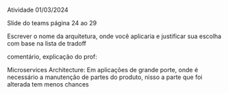 Atividade 01/03/2024

Slide do teams página 24 ao 29

Escrever o nome da arquitetura, onde você aplicaria e justificar sua escolha com base na lista de tradoff

comentário, explicação do prof:

Microservices Architecture: Em aplicações de grande porte, onde é necessário a manutenção de partes do produto, nisso a parte que foi alterada tem menos chances
